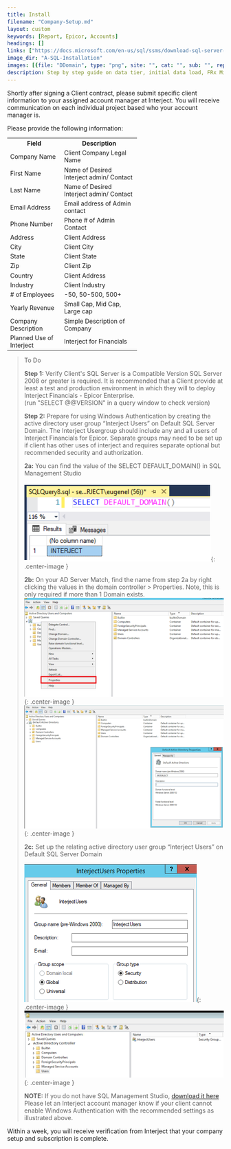 ```yaml
---
title: Install
filename: "Company-Setup.md"
layout: custom
keywords: [Report, Epicor, Accounts]
headings: []
links: ["https://docs.microsoft.com/en-us/sql/ssms/download-sql-server-management-studio-ssms?view=sql-server-2017"]
image_dir: "A-SQL-Installation"
images: [{file: "DDomain", type: "png", site: "", cat: "", sub: "", report: "", ribbon: "", config: ""}, {file: "ADServer", type: "png", site: "", cat: "", sub: "", report: "", ribbon: "", config: ""}, {file: "DDomain2", type: "png", site: "", cat: "", sub: "", report: "", ribbon: "", config: ""}, {file: "ActiveUser", type: "png", site: "", cat: "", sub: "", report: "", ribbon: "", config: ""}, {file: "ActiveUser2", type: "png", site: "", cat: "", sub: "", report: "", ribbon: "", config: ""}]
description: Step by step guide on data tier, initial data load, FRx Migration, and other key processes of installing of Interject for Financials Epicor Enterprise.
---
```


Shortly after signing a Client contract, please submit specific client information to your assigned account manager at Interject. You will receive communication on each individual project based who your account manager is.

Please provide the following information:

<table style="max-width: 60%;">
  <tr>
    <th>Field</th>
    <th>Description</th>
  </tr>
  <tr>
    <td>Company Name</td>
    <td>Client Company Legal Name</td>
  </tr>
  <tr>
    <td>First Name</td>
    <td>Name of Desired Interject admin/ Contact</td>
  </tr>
  <tr>
    <td>Last Name</td>
    <td>Name of Desired Interject admin/ Contact</td>
  </tr>
  <tr>
    <td>Email Address</td>
    <td>Email address of Admin contact</td>
  </tr>
  <tr>
    <td>Phone Number</td>
    <td>Phone # of Admin Contact</td>
  </tr>
  <tr>
    <td>Address</td>
    <td>Client Address</td>
  </tr>
  <tr>
    <td>City</td>
    <td>Client City</td>
  </tr>
  <tr>
    <td>State</td>
    <td>Client State</td>
  </tr>
  <tr>
    <td>Zip</td>
    <td>Client Zip</td>
  </tr>
  <tr>
    <td>Country</td>
    <td>Client Address</td>
  </tr>
  <tr>
    <td>Industry</td>
    <td>Client Industry</td>
  </tr>
  <tr>
    <td># of Employees</td>
    <td>-50, 50-500, 500+</td>
  </tr>
  <tr>
    <td>Yearly Revenue</td>
    <td>Small Cap, Mid Cap, Large cap</td>
  </tr>
  <tr>
    <td>Company Description</td>
    <td>Simple Description of Company</td>
  </tr>
  <tr>
    <td>Planned Use of Interject</td>
    <td>Interject for Financials</td>
  </tr>
</table>



> To Do
>
> **Step 1:** Verify Client's SQL Server is a Compatible Version
> SQL Server 2008 or greater is required. It is recommended that a Client provide at least a test and production environment in which they will to deploy Interject Financials - Epicor Enterprise.  
(run "SELECT @@VERSION" in a query window to check version)
>
> **Step 2:** Prepare for using Windows Authentication by creating the active directory user group “Interject Users” on Default SQL Server Domain. The Interject Usergroup should include any and all users of Interject Financials for Epicor. Separate groups may need to be set up if client has other uses of interject and requires separate optional but recommended security and authorization.
>
> **2a:** You can find the value of the SELECT DEFAULT_DOMAIN() in SQL Management Studio
>
> ![Active User](/images/A-SQL-Installation/DDomain.png){: .center-image }
>
> **2b:** On your AD Server Match, find the name from step 2a by right clicking the values in the domain controller > Properties. Note, this is only required if  more than 1 Domain exists.
> ![Active User](/images/A-SQL-Installation/ADServer.png){: .center-image }
> ![Active User](/images/A-SQL-Installation/DDomain2.png){: .center-image }
>
>
> **2c:** Set up the relating active directory user group “Interject Users” on Default SQL Server Domain
>
>
> ![Active User](/images/A-SQL-Installation/ActiveUser.png){: .center-image }
> ![Active User](/images/A-SQL-Installation/ActiveUser2.png){: .center-image }
>
>
> **NOTE:** If you do not have SQL Management Studio, [download it here](https://docs.microsoft.com/en-us/sql/ssms/download-sql-server-management-studio-ssms?view=sql-server-2017)
> Please let an Interject account manager know if your client cannot enable Windows Authentication with the recommended settings as illustrated above.
>

Within a week, you will receive verification from Interject that your company setup and subscription is complete.
